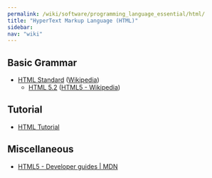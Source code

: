 ```yaml
---
permalink: /wiki/software/programming_language_essential/html/
title: "HyperText Markup Language (HTML)"
sidebar:
nav: "wiki"
---
```


## Basic Grammar

* [HTML Standard](https://html.spec.whatwg.org/) ([Wikipedia](https://en.wikipedia.org/wiki/HTML))
  * [HTML 5.2](https://www.w3.org/TR/2017/REC-html52-20171214/) ([HTML5 - Wikipedia](https://en.wikipedia.org/wiki/HTML5))

## Tutorial

* [HTML Tutorial](https://www.w3schools.com/html/)

## Miscellaneous

* [HTML5 - Developer guides \| MDN](https://developer.mozilla.org/en-US/docs/Web/Guide/HTML/HTML5)
